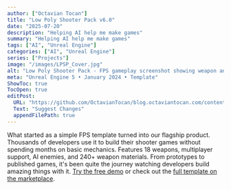 ```yaml
---
author: ["Octavian Tocan"]
title: "Low Poly Shooter Pack v6.0"
date: "2025-07-20"
description: "Helping AI help me make games"
summary: "Helping AI help me make games"
tags: ["AI", "Unreal Engine"]
categories: ["AI", "Unreal Engine"]
series: ["Projects"]
image: "/images/LPSP_Cover.jpg"
alt: "Low Poly Shooter Pack - FPS gameplay screenshot showing weapon and UI"
meta: "Unreal Engine 5 • January 2024 • Template"
ShowToc: true
TocOpen: true
editPost:
  URL: "https://github.com/OctavianTocan/blog.octaviantocan.com/content"
  Text: "Suggest Changes"
  appendFilePath: true
---
```


What started as a simple FPS template turned into our flagship product. Thousands of developers use it to build
their shooter games without spending months on basic mechanics. Features 18 weapons, multiplayer support, AI enemies,
and 240+ weapon materials. From prototypes to published games, it's been quite the journey watching developers
build amazing things with it. <a href="#">Try the free demo</a> or check out the <a href="#">full template on the marketplace</a>.
